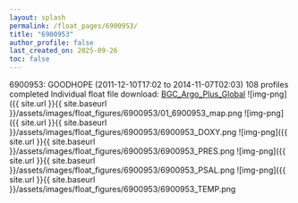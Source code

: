 ```yaml
---
layout: splash
permalink: /float_pages/6900953/
title: "6900953"
author_profile: false
last_created_on: 2025-09-26
toc: false
---
```

 
6900953: GOODHOPE (2011-12-10T17:02 to 2014-11-07T02:03)
108 profiles completed
Individual float file download: [BGC_Argo_Plus_Global](https://ftp.soest.hawaii.edu/bgc_argo_plus/Individual_Floats/outliers_removed/6900953_Sprof_processed.nc)
![img-png]({{ site.url }}{{ site.baseurl }}/assets/images/float_figures/6900953/01_6900953_map.png
![img-png]({{ site.url }}{{ site.baseurl }}/assets/images/float_figures/6900953/6900953_DOXY.png
![img-png]({{ site.url }}{{ site.baseurl }}/assets/images/float_figures/6900953/6900953_PRES.png
![img-png]({{ site.url }}{{ site.baseurl }}/assets/images/float_figures/6900953/6900953_PSAL.png
![img-png]({{ site.url }}{{ site.baseurl }}/assets/images/float_figures/6900953/6900953_TEMP.png
